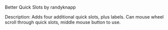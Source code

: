 Better Quick Slots
by randyknapp

Description:
Adds four additional quick slots, plus labels. Can mouse wheel scroll through quick slots, middle mouse button to use.